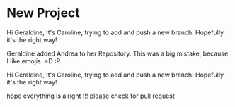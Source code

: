 # New Project

Hi Geraldine, 
It's Caroline, trying to add and push a new branch.
Hopefully it's the right way!


Geraldine added Andrea to her Repository.  This was a big mistake, because I like emojis.
=D
:P

Hi Geraldine, 
It's Caroline, trying to add and push a new branch. 
Hopefully it's the right way!


hope everything is alright !!!
please check for pull request

